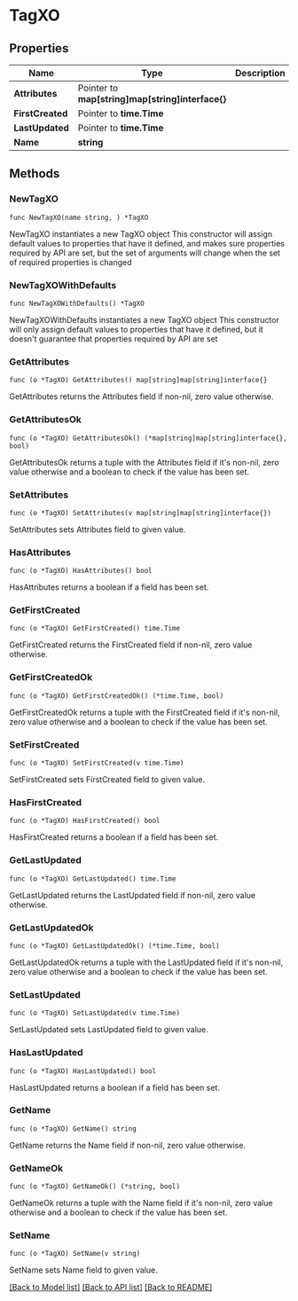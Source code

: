 # TagXO

## Properties

Name | Type | Description | Notes
------------ | ------------- | ------------- | -------------
**Attributes** | Pointer to **map[string]map[string]interface{}** |  | [optional] 
**FirstCreated** | Pointer to **time.Time** |  | [optional] 
**LastUpdated** | Pointer to **time.Time** |  | [optional] 
**Name** | **string** |  | 

## Methods

### NewTagXO

`func NewTagXO(name string, ) *TagXO`

NewTagXO instantiates a new TagXO object
This constructor will assign default values to properties that have it defined,
and makes sure properties required by API are set, but the set of arguments
will change when the set of required properties is changed

### NewTagXOWithDefaults

`func NewTagXOWithDefaults() *TagXO`

NewTagXOWithDefaults instantiates a new TagXO object
This constructor will only assign default values to properties that have it defined,
but it doesn't guarantee that properties required by API are set

### GetAttributes

`func (o *TagXO) GetAttributes() map[string]map[string]interface{}`

GetAttributes returns the Attributes field if non-nil, zero value otherwise.

### GetAttributesOk

`func (o *TagXO) GetAttributesOk() (*map[string]map[string]interface{}, bool)`

GetAttributesOk returns a tuple with the Attributes field if it's non-nil, zero value otherwise
and a boolean to check if the value has been set.

### SetAttributes

`func (o *TagXO) SetAttributes(v map[string]map[string]interface{})`

SetAttributes sets Attributes field to given value.

### HasAttributes

`func (o *TagXO) HasAttributes() bool`

HasAttributes returns a boolean if a field has been set.

### GetFirstCreated

`func (o *TagXO) GetFirstCreated() time.Time`

GetFirstCreated returns the FirstCreated field if non-nil, zero value otherwise.

### GetFirstCreatedOk

`func (o *TagXO) GetFirstCreatedOk() (*time.Time, bool)`

GetFirstCreatedOk returns a tuple with the FirstCreated field if it's non-nil, zero value otherwise
and a boolean to check if the value has been set.

### SetFirstCreated

`func (o *TagXO) SetFirstCreated(v time.Time)`

SetFirstCreated sets FirstCreated field to given value.

### HasFirstCreated

`func (o *TagXO) HasFirstCreated() bool`

HasFirstCreated returns a boolean if a field has been set.

### GetLastUpdated

`func (o *TagXO) GetLastUpdated() time.Time`

GetLastUpdated returns the LastUpdated field if non-nil, zero value otherwise.

### GetLastUpdatedOk

`func (o *TagXO) GetLastUpdatedOk() (*time.Time, bool)`

GetLastUpdatedOk returns a tuple with the LastUpdated field if it's non-nil, zero value otherwise
and a boolean to check if the value has been set.

### SetLastUpdated

`func (o *TagXO) SetLastUpdated(v time.Time)`

SetLastUpdated sets LastUpdated field to given value.

### HasLastUpdated

`func (o *TagXO) HasLastUpdated() bool`

HasLastUpdated returns a boolean if a field has been set.

### GetName

`func (o *TagXO) GetName() string`

GetName returns the Name field if non-nil, zero value otherwise.

### GetNameOk

`func (o *TagXO) GetNameOk() (*string, bool)`

GetNameOk returns a tuple with the Name field if it's non-nil, zero value otherwise
and a boolean to check if the value has been set.

### SetName

`func (o *TagXO) SetName(v string)`

SetName sets Name field to given value.



[[Back to Model list]](../README.md#documentation-for-models) [[Back to API list]](../README.md#documentation-for-api-endpoints) [[Back to README]](../README.md)


